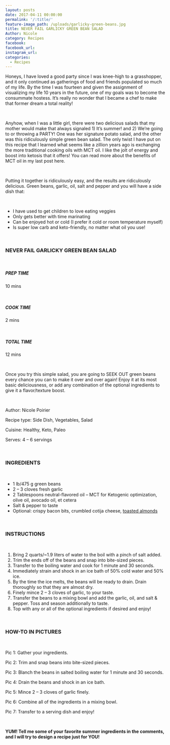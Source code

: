 ```yaml
---
layout: posts
date: 2017-04-11 00:00:00
permalink: '/:title/'
feature-image_path: /uploads/garlicky-green-beans.jpg
title: NEVER FAIL GARLICKY GREEN BEAN SALAD
Author: Nicole
category: Recipes
facebook:
facebook_url:
instagram_url:
categories:
  - Recipes
---
```


Honeys, I have loved a good party since I was knee-high to a grasshopper, and it only continued as gatherings of food and friends populated so much of my life. By the time I was fourteen and given the assignment of visualizing my life 10 years in the future, one of my goals was to become the consummate hostess. It’s really no wonder that I became a chef to make that former dream a total reality!

&nbsp;

Anyhow, when I was a little girl, there were two delicious salads that my mother would make that always signaled 1) It’s summer! and 2) We’re going to or throwing a PARTY! One was her signature potato salad, and the other was this ridiculously simple green bean salad. The only twist I have put on this recipe that I learned what seems like a zillion years ago is exchanging the more traditional cooking oils with MCT oil. I like the jolt of energy and boost into ketosis that it offers! You can read more about the benefits of MCT oil in my last post here.

&nbsp;

Putting it together is ridiculously easy, and the results are ridiculously delicious. Green beans, garlic, oil, salt and pepper and you will have a side dish that:

&nbsp;

* I have used to get children to love eating veggies
* Only gets better with time marinating
* Can be enjoyed hot or cold (I prefer it cold or room temperature myself)
* Is super low carb and keto-friendly, no matter what oil you use!

&nbsp;

### NEVER FAIL GARLICKY GREEN BEAN SALAD

&nbsp;

##### PREP TIME

10 mins

&nbsp;

##### COOK TIME

2 mins

&nbsp;

##### TOTAL TIME

12 mins

&nbsp;

Once you try this simple salad, you are going to SEEK OUT green beans every chance you can to make it over and over again! Enjoy it at its most basic deliciousness, or add any combination of the optional ingredients to give it a flavor/texture boost.

&nbsp;

Author: Nicole Poirier

Recipe type: Side Dish, Vegetables, Salad

Cuisine: Healthy, Keto, Paleo

Serves: 4 – 6 servings

&nbsp;

### INGREDIENTS

&nbsp;

* 1 lb/475 g green beans
* 2 – 3 cloves fresh garlic
* 2 Tablespoons neutral-flavored oil – MCT for Ketogenic optimization, olive oil, avocado oil, et cetera
* Salt & pepper to taste
* Optional: crispy bacon bits, crumbled cotija cheese, [toasted almonds](https://www.amazon.com/gp/product/B00EYO8XAW/ref=as_li_tl?ie=UTF8&amp;camp=1789&amp;creative=9325&amp;creativeASIN=B00EYO8XAW&amp;linkCode=as2&amp;tag=bychefnicole-20&amp;linkId=7e8ff0de1c2939dd7d1e6571670603ca)

&nbsp;

### INSTRUCTIONS

&nbsp;

1. Bring 2 quarts/~1.9 liters of water to the boil with a pinch of salt added.
2. Trim the ends off of the beans and snap into bite-sized pieces.
3. Transfer to the boiling water and cook for 1 minute and 30 seconds.
4. Immediately strain and shock in an ice bath of 50% cold water and 50% ice.
5. By the time the ice melts, the beans will be ready to drain. Drain thoroughly so that they are almost dry.
6. Finely mince 2 – 3 cloves of garlic, to your taste.
7. Transfer the beans to a mixing bowl and add the garlic, oil, and salt & pepper. Toss and season additionally to taste.
8. Top with any or all of the optional ingredients if desired and enjoy!

&nbsp;

### HOW-TO IN PICTURES

&nbsp;

Pic 1: Gather your ingredients.

Pic 2: Trim and snap beans into bite-sized pieces.

Pic 3: Blanch the beans in salted boiling water for 1 minute and 30 seconds.

Pic 4: Drain the beans and shock in an ice bath.

Pic 5: Mince 2 – 3 cloves of garlic finely.

Pic 6: Combine all of the ingredients in a mixing bowl.

Pic 7: Transfer to a serving dish and enjoy!

&nbsp;

**YUM! Tell me some of your favorite summer ingredients in the comments, and I will try to design a recipe just for YOU!**
